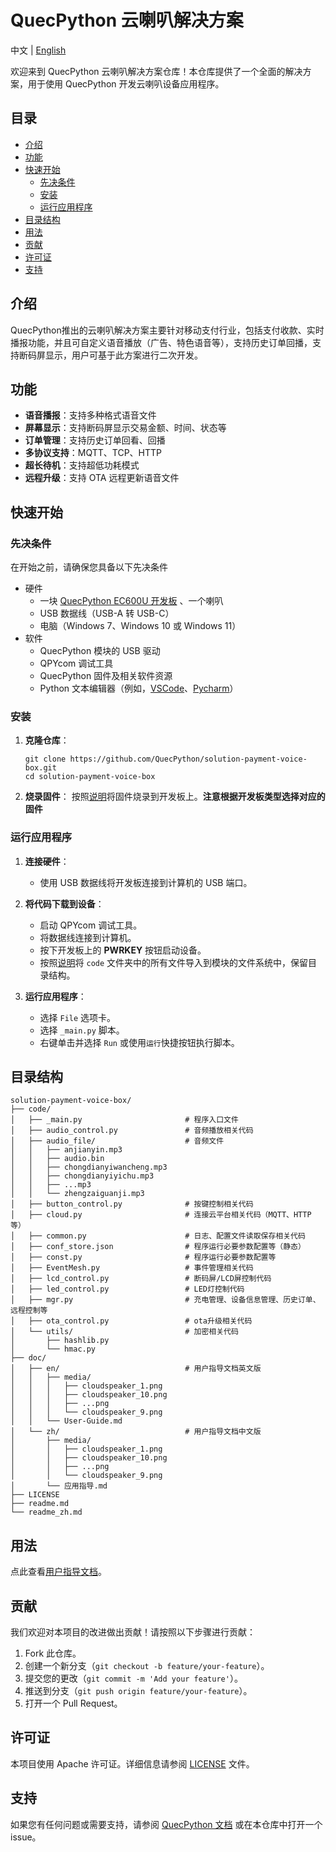 # QuecPython 云喇叭解决方案

中文 | [English](readme.md)

欢迎来到 QuecPython 云喇叭解决方案仓库！本仓库提供了一个全面的解决方案，用于使用 QuecPython 开发云喇叭设备应用程序。

## 目录

- [介绍](#介绍)
- [功能](#功能)
- [快速开始](#快速开始)
  - [先决条件](#先决条件)
  - [安装](#安装)
  - [运行应用程序](#运行应用程序)
- [目录结构](#目录结构)
- [用法](#用法)
- [贡献](#贡献)
- [许可证](#许可证)
- [支持](#支持)

## 介绍

QuecPython推出的云喇叭解决方案主要针对移动支付行业，包括支付收款、实时播报功能，并且可自定义语音播放（广告、特色语音等），支持历史订单回播，支持断码屏显示，用户可基于此方案进行二次开发。


## 功能

- **语音播报**：支持多种格式语音文件
- **屏幕显示**：支持断码屏显示交易金额、时间、状态等
- **订单管理**：支持历史订单回看、回播
- **多协议支持**：MQTT、TCP、HTTP
- **超长待机**：支持超低功耗模式
- **远程升级**：支持 OTA 远程更新语音文件

## 快速开始

### 先决条件

在开始之前，请确保您具备以下先决条件

- 硬件
  - 一块 [QuecPython EC600U 开发板](https://python.quectel.com/doc/Getting_started/zh/evb/ec600x-evb.html) 、一个喇叭
  - USB 数据线（USB-A 转 USB-C）
  - 电脑（Windows 7、Windows 10 或 Windows 11）
- 软件
  - QuecPython 模块的 USB 驱动
  - QPYcom 调试工具
  - QuecPython 固件及相关软件资源
  - Python 文本编辑器（例如，[VSCode](https://code.visualstudio.com/)、[Pycharm](https://www.jetbrains.com/pycharm/download/)）

### 安装

1. **克隆仓库**：

   ```
   git clone https://github.com/QuecPython/solution-payment-voice-box.git
   cd solution-payment-voice-box
   ```

2. **烧录固件**： 按照[说明](https://python.quectel.com/doc/Application_guide/dev-tools/QPYcom/qpycom-dw.html#Download-Firmware)将固件烧录到开发板上。**注意根据开发板类型选择对应的固件**

### 运行应用程序

1. **连接硬件**：

   - 使用 USB 数据线将开发板连接到计算机的 USB 端口。

2. **将代码下载到设备**：

   - 启动 QPYcom 调试工具。
   - 将数据线连接到计算机。
   - 按下开发板上的 **PWRKEY** 按钮启动设备。
   - 按照[说明](https://python.quectel.com/doc/Application_guide/zh/dev-tools/QPYcom/qpycom-dw.html#Download-Script)将 `code` 文件夹中的所有文件导入到模块的文件系统中，保留目录结构。

3. **运行应用程序**：

   - 选择 `File` 选项卡。
   - 选择 `_main.py` 脚本。
   - 右键单击并选择 `Run` 或使用`运行`快捷按钮执行脚本。
   

## 目录结构

```
solution-payment-voice-box/
├── code/
│   ├── _main.py                       # 程序入口文件
│   ├── audio_control.py               # 音频播放相关代码
│   ├── audio_file/                    # 音频文件
│   │   ├── anjianyin.mp3
│   │   ├── audio.bin
│   │   ├── chongdianyiwancheng.mp3
│   │   ├── chongdianyiyichu.mp3
│   │   ├── ...mp3
│   │   └── zhengzaiguanji.mp3
│   ├── button_control.py              # 按键控制相关代码
│   ├── cloud.py                       # 连接云平台相关代码（MQTT、HTTP等）
│   ├── common.py                      # 日志、配置文件读取保存相关代码
│   ├── conf_store.json                # 程序运行必要参数配置等（静态）
│   ├── const.py                       # 程序运行必要参数配置等
│   ├── EventMesh.py                   # 事件管理相关代码
│   ├── lcd_control.py                 # 断码屏/LCD屏控制代码
│   ├── led_control.py                 # LED灯控制代码
│   ├── mgr.py                         # 充电管理、设备信息管理、历史订单、远程控制等
│   ├── ota_control.py                 # ota升级相关代码
│   └── utils/                         # 加密相关代码
│       ├── hashlib.py
│       └── hmac.py
├── doc/
│   ├── en/                            # 用户指导文档英文版
│   │   ├── media/
│   │   │   ├── cloudspeaker_1.png
│   │   │   ├── cloudspeaker_10.png
│   │   │   ├── ...png
│   │   │   └── cloudspeaker_9.png
│   │   └── User-Guide.md
│   └── zh/                            # 用户指导文档中文版
│       ├── media/
│       │   ├── cloudspeaker_1.png
│       │   ├── cloudspeaker_10.png
│       │   ├── ...png
│       │   └── cloudspeaker_9.png
│       └── 应用指导.md
├── LICENSE
├── readme.md
└── readme_zh.md
```

## 用法

点此查看[用户指导文档](./docs/zh/应用指导.md)。

## 贡献

我们欢迎对本项目的改进做出贡献！请按照以下步骤进行贡献：

1. Fork 此仓库。
2. 创建一个新分支（`git checkout -b feature/your-feature`）。
3. 提交您的更改（`git commit -m 'Add your feature'`）。
4. 推送到分支（`git push origin feature/your-feature`）。
5. 打开一个 Pull Request。

## 许可证

本项目使用 Apache 许可证。详细信息请参阅 [LICENSE](LICENSE) 文件。

## 支持

如果您有任何问题或需要支持，请参阅 [QuecPython 文档](https://python.quectel.com/doc) 或在本仓库中打开一个 issue。
